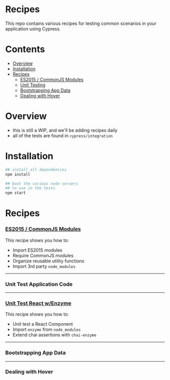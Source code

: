 # Recipes

This repo contains various recipes for testing common scenarios in your application using Cypress.

# Contents

- [Overview](#overview)
- [Installation](#installation)
- [Recipes](#recipes)
  - [ES2015 / CommonJS Modules](#recipes)
  - [Unit Testing](#recipes)
  - [Bootstrapping App Data](#recipes)
  - [Dealing with Hover](#recipes)

# Overview

- this is still a WIP, and we'll be adding recipes daily
- all of the tests are found in `cypress/integration`
<!-- - running a single static file server to server static file content -->
<!-- - if a recipe needs a server it is booted separately on a differnet port -->
<!-- - running node server (port: NNNN) for recipe: 'XYZ recipe' -->

# Installation

```bash
## install all dependencies
npm install

## boot the various node servers
## to use in the tests
npm start
```

# Recipes

### [ES2015 / CommonJS Modules](./cypress/integration/es2015_commonjs_modules_spec.js)

This recipe shows you how to:

- Import ES2015 modules
- Require CommonJS modules
- Organize reusable utility functions
- Import 3rd party `node_modules`

***

### Unit Test Application Code

***

### [Unit Test React w/Enzyme](./cypress/integration/unit_test_react_enzyme_spec.js)

This recipe shows you how to:

- Unit test a React Component
- Import `enzyme` from `node_modules`
- Extend chai assertions with `chai-enzyme`

***

### Bootstrapping App Data

***

### Dealing with Hover
